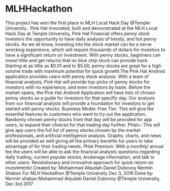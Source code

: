 # MLHHackathon
This project has won the first place in MLH Local Hack Day @Temple University..
Pink Hat
Innovated, built and demonstrated at the MLH Local Hack Day at Temple University, Pink Hat Financial offers penny stock investors the opportunity to have daily analysis of trendy, and hot penny stocks. As we all know, investing into the stock market can be a nerve wrecking experience, which will require thousands of dollars for investors to have a significant return on investment. With penny stocks, beginners can invest little and get returns that no blue chip stock can provide back. Starting at as little as $0.01 and to $5.00, penny stocks are great for a high volume trade with maximum potential for quick growth.The Pink Hat Android application provides users with penny stock analysis. With a team of financial analysts, Pink Hat will provide top-picks of penny stocks for investors with no experience, and even investors by trade. Before the market opens, the Pink Hat Android Application will have lists of chosen penny stocks as a guide for investors for that specific day. Our analysis from our financial analysts will provide a foundation for investors to get started with penny stocks.
Business Model:
Free Tier: This will give the essential features to customers who want to try out the application. Randomly chosen penny stocks from that day will be provided for app users, to expand their choices for that trading day further.
PHat+: This will give app users the full list of penny stocks chosen by the market professionals, and artificial intelligence analysis. Graphs, charts, and news will be provided as well giving all the primary benefits for users to take advantage of for their trading needs.
PHat Premium: With a monthly/ annual fee the users will be able to ask the financial analysts questions regarding daily trading, current popular stocks, brokerage information, and talk to other users. 
Revolutionary and innovative approach for quick return on investments! Created by:
Mohammad Alqudah Daniel Dubovoy Nermin Shaban
For MLH Hackathon @Temple University Dec 3, 2016
Done by: 
Nermin shaban
Mohammad Alqudah
Daniel Dubovoy
@Temple University, Dec 3rd 2017
